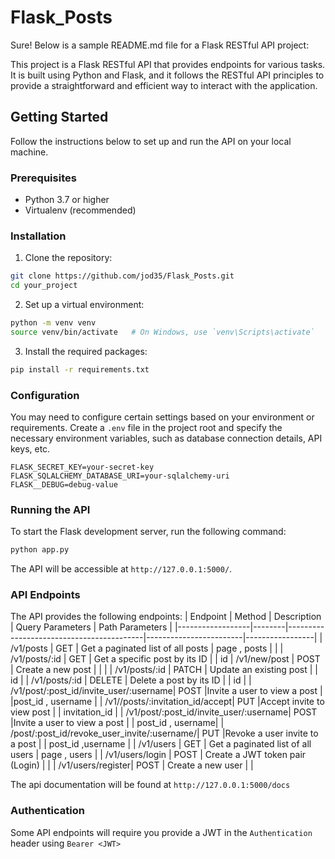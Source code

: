 # Flask_Posts
Sure! Below is a sample README.md file for a Flask RESTful API project:

This project is a Flask RESTful API that provides endpoints for various tasks. It is built using Python and Flask, and it follows the RESTful API principles to provide a straightforward and efficient way to interact with the application.

## Getting Started

Follow the instructions below to set up and run the API on your local machine.

### Prerequisites

- Python 3.7 or higher
- Virtualenv (recommended)

### Installation

1. Clone the repository:

```bash
git clone https://github.com/jod35/Flask_Posts.git
cd your_project
```

2. Set up a virtual environment:

```bash
python -m venv venv
source venv/bin/activate   # On Windows, use `venv\Scripts\activate`
```

3. Install the required packages:

```bash
pip install -r requirements.txt
```

### Configuration

You may need to configure certain settings based on your environment or requirements. Create a `.env` file in the project root and specify the necessary environment variables, such as database connection details, API keys, etc.

```plaintext
FLASK_SECRET_KEY=your-secret-key
FLASK_SQLALCHEMY_DATABASE_URI=your-sqlalchemy-uri
FLASK__DEBUG=debug-value

```

### Running the API

To start the Flask development server, run the following command:

```bash
python app.py
```

The API will be accessible at `http://127.0.0.1:5000/`.

### API Endpoints

The API provides the following endpoints:
| Endpoint         | Method | Description                              | Query Parameters       | Path Parameters | 
|------------------|--------|------------------------------------------|------------------------|-----------------|
| /v1/posts       | GET    | Get a paginated list of all posts        | page , posts      |                      |
| /v1/posts/:id   | GET    | Get a specific post by its ID            |                        | id
| /v1/new/post       | POST   | Create a new post                        |                        |        |
| /v1/posts/:id   | PATCH    | Update an existing post                |                        | id |
| /v1/posts/:id   | DELETE | Delete a post by its ID                  |                        | id |
| /v1/post/:post_id/invite_user/:username| POST |Invite a user to view a post |                |post_id , username |
| /v1//posts/:invitation_id/accept| PUT |Accept invite to view post |                | invitation_id |
| /v1/post/:post_id/invite_user/:username| POST |Invite a user to view a post |                | post_id , username|
| /post/:post_id/revoke_user_invite/:username/| PUT |Revoke a user invite to a post |                | post_id ,username |
| /v1/users       | GET    | Get a paginated list of all users                  |   page , users           |
| /v1/users/login   | POST | Create a JWT token pair (Login)          |                         |
| /v1/users/register| POST   | Create a new user                      |                        |


The api documentation will be found at `http://127.0.0.1:5000/docs`

### Authentication

Some API endpoints will require you provide a JWT in the ```Authentication``` header using ```Bearer <JWT>```

